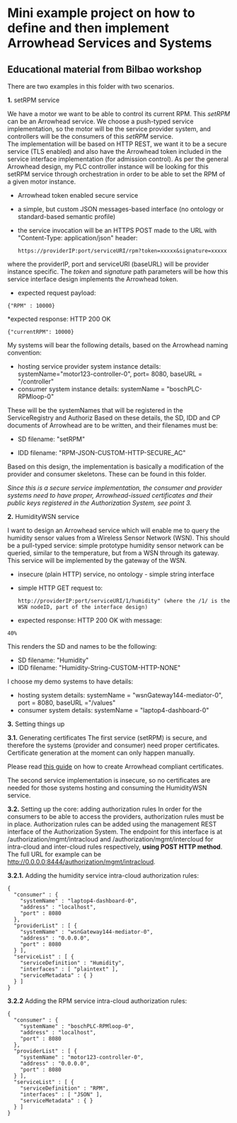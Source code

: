 # Mini example project on how to define and then implement Arrowhead Services and Systems
## Educational material from Bilbao workshop

There are two examples in this folder with two scenarios. 

**1.** setRPM service

We have a motor we want to be able to control its current RPM. This _setRPM_ can be an Arrowhead service. 
We choose a push-typed service implementation, so the motor will be the service provider system, and controllers will be the consumers of this _setRPM_ service.  
The implementation will be based on HTTP REST, we want it to be a secure service (TLS enabled) and also have the Arrowhead token included in the service interface implementation (for admission control). 
As per the general Arrowhead design, my PLC controller instance will be looking for this setRPM service through orchestration in order to be able to set the RPM of a given motor instance. 

  * Arrowhead token enabled secure service
  
  * a simple, but custom JSON messages-based interface (no ontology or standard-based semantic profile)
  
  * the service invocation will be an HTTPS POST  made to the URL with "Content-Type: application/json" header:
    ```
    https://providerIP:port/serviceURI/rpm?token=xxxxx&signature=xxxxx
    ```
  where the providerIP, port and serviceURI (baseURL) will be provider instance specific. The _token_ and _signature_ path parameters will be how this service interface design implements the Arrowhead token. 
  
  * expected request payload:
  ```
  {"RPM" : 10000}
  ```
  
  *expected response: HTTP 200 OK 
  ```
  {"currentRPM": 10000}
  ```
  
My systems will bear the following details, based on the Arrowhead naming convention: 

  * hosting service provider system instance details: systemName="motor123-controller-0", port= 8080, baseURL = "/controller"
  * consumer system instance details: systemName = "boschPLC-RPMloop-0"
  
These will be the systemNames that will be registered in the ServiceRegistry and Authoriz
 Based on these details, the SD, IDD and CP documents of Arrowhead are to be written, and their filenames must be: 
 
  * SD filename: "setRPM"
  
  * IDD filename: "RPM-JSON-CUSTOM-HTTP-SECURE_AC"
  
 Based on this design, the implementation is basically a modification of the provider and consumer skeletons. These can be found in this folder. 
 
 _Since this is a secure service implementation, the consumer and provider systems need to have proper, Arrowhead-issued certificates and their public keys registered in the Authorization System, see point 3._ 

**2.** HumidityWSN service

I want to design an Arrowhead service which will enable me to query the humidity sensor values from a Wireless Sensor Network (WSN). 
This should be a pull-typed service: simple prototype humidity sensor network can be queried, similar to the temperature, but from a WSN through its gateway.  This service will be implemented by the gateway of the WSN. 


  * insecure (plain HTTP) service, no ontology - simple string interface
  
  * simple HTTP GET request to: 
    ```
    http://providerIP:port/serviceURI/1/humidity" (where the /1/ is the WSN nodeID, part of the interface design)
    ```
    
  * expected response: HTTP 200 OK with message: 
  ```
  40%
  ```
  
This renders the SD and  names to be the following: 
  * SD filename: "Humidity"
  * IDD filename: "Humidity-String-CUSTOM-HTTP-NONE"
  
I choose my demo systems to have details:  
  * hosting system details: systemName = "wsnGateway144-mediator-0", port = 8080, baseURL ="/values"
  * consumer system details: systemName = "laptop4-dashboard-0"

**3.** Setting things up

**3.1.** Generating certificates
The first service (setRPM) is secure, and therefore the systems (provider and consumer) need proper certificates. 
Certificate generation at the moment can only happen manually. 

Please read [this guide](https://github.com/arrowhead-f/core-java/wiki/Creating-Application-System-Certificates) on how to create Arrowhead compliant certificates.

The second service implementation is insecure, so no certificates are needed for those systems hosting and consuming the HumidityWSN service. 

**3.2.** Setting up the core: adding authorization rules
In order for the consumers to be able to access the providers, authorization rules must be in place. 
Authorization rules can be added using the management REST interface of the Authorization System. The endpoint for this interface is at /authorization/mgmt/intracloud and /authorization/mgmt/intercloud for intra-cloud and inter-cloud rules respectively, **using POST HTTP method**. The full URL for example can be http://0.0.0.0:8444/authorization/mgmt/intracloud.

**3.2.1.** Adding the humidity service intra-cloud authorization rules:
```
{
  "consumer" : {
    "systemName" : "laptop4-dashboard-0",
    "address" : "localhost",
    "port" : 8080
  },
  "providerList" : [ {
    "systemName" : "wsnGateway144-mediator-0",
    "address" : "0.0.0.0",
    "port" : 8080
  } ],
  "serviceList" : [ {
    "serviceDefinition" : "Humidity",
    "interfaces" : [ "plaintext" ],
    "serviceMetadata" : { }
  } ]
}
```

**3.2.2** Adding the RPM service intra-cloud authorization rules:
```
{
  "consumer" : {
    "systemName" : "boschPLC-RPMloop-0",
    "address" : "localhost",
    "port" : 8080
  },
  "providerList" : [ {
    "systemName" : "motor123-controller-0",
    "address" : "0.0.0.0",
    "port" : 8080
  } ],
  "serviceList" : [ {
    "serviceDefinition" : "RPM",
    "interfaces" : [ "JSON" ],
    "serviceMetadata" : { }
  } ]
}
```

